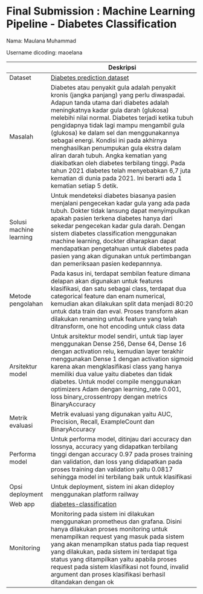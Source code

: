 # Final Submission : Machine Learning Pipeline - Diabetes Classification
Nama: Maulana Muhammad

Username dicoding: maoelana

| | Deskripsi |
| ----------- | ----------- |
| Dataset | [Diabetes prediction dataset](https://www.kaggle.com/datasets/iammustafatz/diabetes-prediction-dataset) |
| Masalah | Diabetes atau penyakit gula adalah penyakit kronis (jangka panjang) yang perlu diwaspadai. Adapun tanda utama dari diabetes adalah meningkatnya kadar gula darah (glukosa) melebihi nilai normal. Diabetes terjadi ketika tubuh pengidapnya tidak lagi mampu mengambil gula (glukosa) ke dalam sel dan menggunakannya sebagai energi. Kondisi ini pada akhirnya menghasilkan penumpukan gula ekstra dalam aliran darah tubuh. Angka kematian yang diakibatkan oleh diabetes terbilang tinggi. Pada tahun 2021 diabetes telah menyebabkan 6,7 juta kematian di dunia pada 2021. Ini berarti ada 1 kematian setiap 5 detik. |
| Solusi machine learning | Untuk mendeteksi diabetes biasanya pasien menjalani pengecekan kadar gula yang ada pada tubuh. Dokter tidak lansung dapat menyimpulkan apakah pasien terkena diabetes hanya dari sekedar pengecekan kadar gula darah. Dengan sistem diabetes classification menggunakan machine learning, dockter diharapkan dapat mendapatkan pengetahuan untuk diabetes pada pasien yang akan digunakan untuk pertimbangan dan pemeriksaan pasien kedepannnya. |
| Metode pengolahan | Pada kasus ini, terdapat sembilan feature dimana delapan akan digunakan untuk features klasifikasi, dan satu sebagai class, terdapat dua categorical feature dan enam numerical, kemudian akan dilakukan split data menjadi 80:20 untuk data train dan eval. Proses transform akan dilakukan renaming untuk feature yang telah ditransform, one hot encoding untuk class data |
| Arsitektur model | Untuk arsitektur model sendiri, untuk tiap layer menggunakan Dense 256, Dense 64, Dense 16 dengan activation relu, kemudian layer terakhir menggunakan Dense 1 dengan activation sigmoid karena akan mengklasifikasi class yang hanya memiliki dua value yaitu diabetes dan tidak diabetes. Untuk model compile menggunakan optimizers Adam dengan learning_rate 0.001, loss binary_crossentropy dengan metrics BinaryAccuracy |
| Metrik evaluasi | Metrik evaluasi yang digunakan yaitu AUC, Precision, Recall, ExampleCount dan BinaryAccuracy |
| Performa model | Untuk performa model, ditinjau dari accuracy dan lossnya, accuracy yang didapatkan terbilang tinggi dengan accuracy 0.97 pada proses training dan validation, dan loss yang didapatkan pada proses training dan validation yaitu 0.0817 sehingga model ini terbilang baik untuk klasifikasi |
| Opsi deployment | Untuk deployment, sistem ini akan dideploy menggunakan platform railway |
| Web app | [diabetes-classification](https://diabetes-classification-production.up.railway.app/v1/models/diabetes-classification-model/metadata)|
| Monitoring | Monitoring pada sistem ini dilakukan menggunakan prometheus dan grafana. Disini hanya dilakukan proses monitoring untuk menampilkan request yang masuk pada sistem yang akan menamplkan status pada tiap request yang dilakukan, pada sistem ini terdapat tiga status yang ditampilkan yaitu apabila proses request pada sistem klasifikasi not found, invalid argument dan proses klasifikasi berhasil ditandakan dengan ok |
